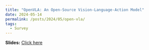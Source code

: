 ```yaml
---
title: "OpenVLA: An Open-Source Vision-Language-Action Model"
date: 2024-05-14
permalink: /posts/2024/05/open-vla/
tags:
  - Survey
---
```


**Slides:** [Click here](https://github.com/FelixDou/FelixDou.github.io/raw/4dd49acc509ad8de2ba9a49cb1665f1d91496d77/files/Open_VLA_journal_club.pptx)
